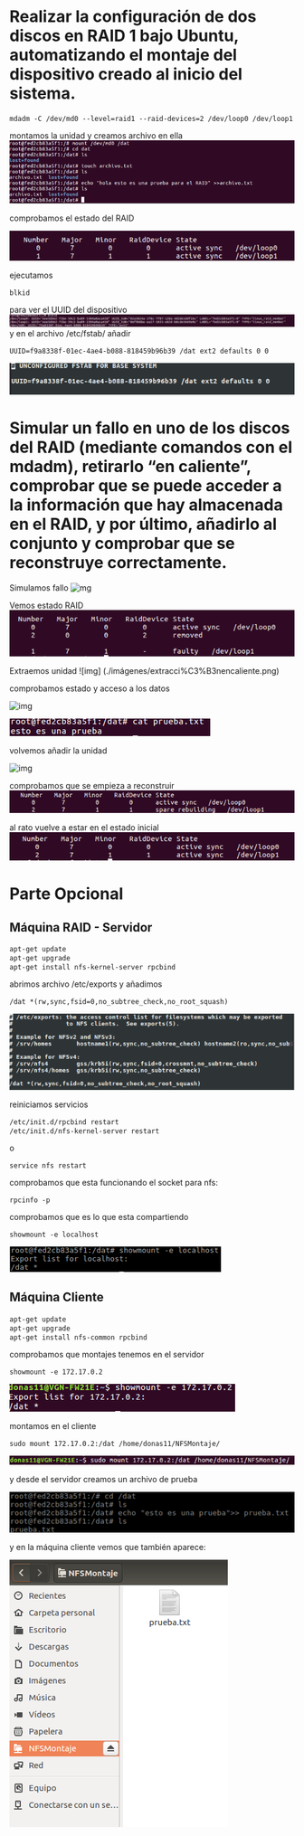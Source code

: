 
# Realizar la configuración de dos discos en RAID 1 bajo Ubuntu, automatizando el montaje del dispositivo creado al inicio del sistema. 
~~~
mdadm -C /dev/md0 --level=raid1 --raid-devices=2 /dev/loop0 /dev/loop1
~~~
montamos la unidad y creamos archivo en ella
![mg](./imágenes/EstadoRAIDcracionaarchivo.png )

comprobamos el estado del RAID


![estado RAID](./imágenes/estadoRAID.png)

ejecutamos 
~~~
blkid
~~~ 
para ver el UUID del dispositivo
![blkid](./imágenes/blkid.png)
y en el archivo /etc/fstab/ añadir
~~~
UUID=f9a8338f-01ec-4ae4-b088-818459b96b39 /dat ext2 defaults 0 0
~~~
![fstab](./imágenes/fstab.png)

# Simular un fallo en uno de los discos del RAID (mediante comandos con el mdadm), retirarlo “en caliente”, comprobar que se puede acceder a la información que hay almacenada en el RAID, y por último, añadirlo al conjunto y comprobar que se reconstruye correctamente.

Simulamos fallo
![mg](./imágenes/Simulaciónfallo.png )

Vemos estado RAID
![mg]( ./imágenes/estadoRAIDfallo.png )

Extraemos unidad
![img] (./imágenes/extracci%C3%B3nencaliente.png)

comprobamos estado y acceso a los datos

![img](./imágenes/extracciónencalienteycomprobaciondatos.png)

![img](./imágenes/Comprobaraccesodatos.png)

volvemos añadir la unidad

![img](./imágenes/añadirencaliente.png)

comprobamos que se empieza a reconstruir
![img](./imágenes/estadoRAIDdespuesfallo.png)


al rato vuelve a estar en el estado inicial
![img](./imágenes/estadoRAIDfallodespues.png)


# Parte Opcional
## Máquina RAID - Servidor
~~~
apt-get update
apt-get upgrade
apt-get install nfs-kernel-server rpcbind
~~~
abrimos archivo /etc/exports y añadimos
~~~
/dat *(rw,sync,fsid=0,no_subtree_check,no_root_squash)
~~~
![Archivo exports](./imágenes/NFSexport.png  "archivo exports")

reiniciamos servicios
~~~
/etc/init.d/rpcbind restart
/etc/init.d/nfs-kernel-server restart
~~~
o
~~~
service nfs restart
~~~

comprobamos que esta funcionando el socket para nfs:
~~~
rpcinfo -p
~~~

comprobamos que es lo que esta compartiendo  
~~~
showmount -e localhost
~~~
![NFS del servidor](./imágenes/servidorNFS.png  "montajes que compartimos")

## Máquina Cliente
~~~
apt-get update
apt-get upgrade
apt-get install nfs-common rpcbind
~~~
comprobamos que montajes tenemos en el servidor
~~~
showmount -e 172.17.0.2
~~~
![NFS compartidas del servidor](./imágenes/montajeNFS.png  "montajes que comparte el servidor")

montamos en el cliente
~~~
sudo mount 172.17.0.2:/dat /home/donas11/NFSMontaje/
~~~
![Montaje en cliente](./imágenes/montajecliente.png  "montaje NFS en el cliente")

y desde el servidor creamos un archivo de prueba

![Archivo de prueba en el servidor](./imágenes/NFSarchivo.png  "archivo en el servidor")

y en la máquina cliente vemos que también aparece:

![Archivo de prueba en el cliente](./imágenes/prueba.png  "archivo en el cliente")



	

